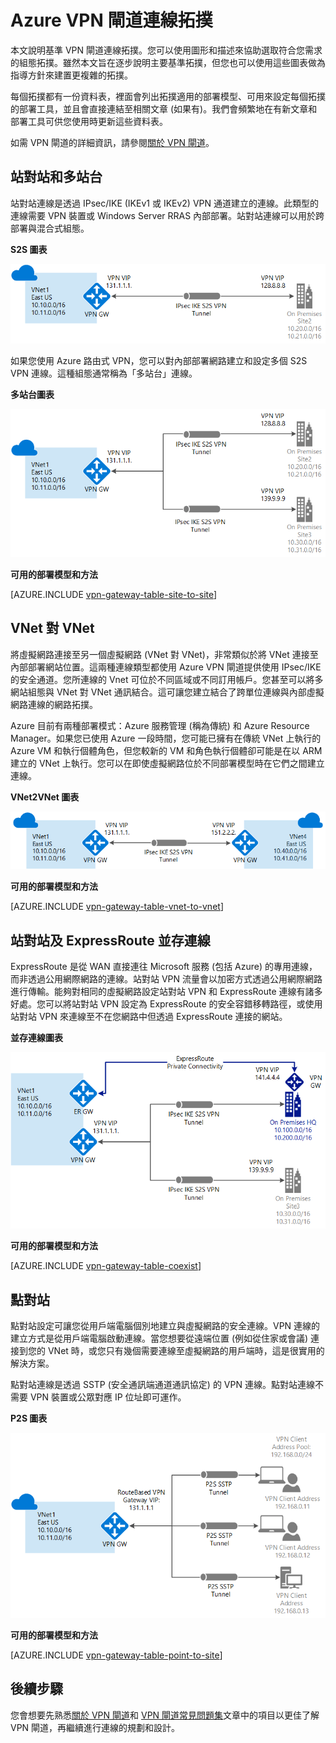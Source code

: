 <properties 
   pageTitle="VPN 閘道連線拓撲 | Microsoft Azure"
   description="檢視 VPN 閘道連線拓撲、可用的組態工具和部署模型。"
   services="vpn-gateway"
   documentationCenter="na"
   authors="cherylmc"
   manager="carmonm"
   editor=""
   tags="azure-resource-manager,azure-service-management"/>
<tags 
   ms.service="vpn-gateway"
   ms.devlang="na"
   ms.topic="get-started-article"
   ms.tgt_pltfrm="na"
   ms.workload="infrastructure-services"
   ms.date="07/13/2016"
   ms.author="cherylmc" />

# Azure VPN 閘道連線拓撲

本文說明基準 VPN 閘道連線拓撲。您可以使用圖形和描述來協助選取符合您需求的組態拓撲。雖然本文旨在逐步說明主要基準拓撲，但您也可以使用這些圖表做為指導方針來建置更複雜的拓撲。

每個拓撲都有一份資料表，裡面會列出拓撲適用的部署模型、可用來設定每個拓撲的部署工具，並且會直接連結至相關文章 (如果有)。我們會頻繁地在有新文章和部署工具可供您使用時更新這些資料表。

如需 VPN 閘道的詳細資訊，請參閱[關於 VPN 閘道](vpn-gateway-about-vpngateways.md)。



## 站對站和多站台

站對站連線是透過 IPsec/IKE (IKEv1 或 IKEv2) VPN 通道建立的連線。此類型的連線需要 VPN 裝置或 Windows Server RRAS 內部部署。站對站連線可以用於跨部署與混合式組態。


**S2S 圖表**

![S2S 連線](./media/vpn-gateway-topology/site2site.png "站對站")

如果您使用 Azure 路由式 VPN，您可以對內部部署網路建立和設定多個 S2S VPN 連線。這種組態通常稱為「多站台」連線。
 

**多站台圖表**

![多站台連線](./media/vpn-gateway-topology/multisite.png "多站台")


**可用的部署模型和方法**

[AZURE.INCLUDE [vpn-gateway-table-site-to-site](../../includes/vpn-gateway-table-site-to-site-include.md)]

## VNet 對 VNet

將虛擬網路連接至另一個虛擬網路 (VNet 對 VNet)，非常類似於將 VNet 連接至內部部署網站位置。這兩種連線類型都使用 Azure VPN 閘道提供使用 IPsec/IKE 的安全通道。您所連線的 Vnet 可位於不同區域或不同訂用帳戶。您甚至可以將多網站組態與 VNet 對 VNet 通訊結合。這可讓您建立結合了跨單位連線與內部虛擬網路連線的網路拓撲。

Azure 目前有兩種部署模式：Azure 服務管理 (稱為傳統) 和 Azure Resource Manager。如果您已使用 Azure 一段時間，您可能已擁有在傳統 VNet 上執行的 Azure VM 和執行個體角色，但您較新的 VM 和角色執行個體卻可能是在以 ARM 建立的 VNet 上執行。您可以在即使虛擬網路位於不同部署模型時在它們之間建立連線。


**VNet2VNet 圖表**

![VNet 對 VNet 連線](./media/vpn-gateway-topology/vnet2vnet.png "VNet 對 VNet")


**可用的部署模型和方法**

[AZURE.INCLUDE [vpn-gateway-table-vnet-to-vnet](../../includes/vpn-gateway-table-vnet-to-vnet-include.md)]



## 站對站及 ExpressRoute 並存連線

ExpressRoute 是從 WAN 直接連往 Microsoft 服務 (包括 Azure) 的專用連線，而非透過公用網際網路的連線。站對站 VPN 流量會以加密方式透過公用網際網路進行傳輸。能夠對相同的虛擬網路設定站對站 VPN 和 ExpressRoute 連線有諸多好處。您可以將站對站 VPN 設定為 ExpressRoute 的安全容錯移轉路徑，或使用站對站 VPN 來連線至不在您網路中但透過 ExpressRoute 連接的網站。


**並存連線圖表**

![並存連線](./media/vpn-gateway-topology/expressroutes2s.png "expressroute-site2site")


**可用的部署模型和方法**

[AZURE.INCLUDE [vpn-gateway-table-coexist](../../includes/vpn-gateway-table-coexist-include.md)]


## 點對站

點對站設定可讓您從用戶端電腦個別地建立與虛擬網路的安全連線。VPN 連線的建立方式是從用戶端電腦啟動連線。當您想要從遠端位置 (例如從住家或會議) 連接到您的 VNet 時，或您只有幾個需要連線至虛擬網路的用戶端時，這是很實用的解決方案。

點對站連線是透過 SSTP (安全通訊端通道通訊協定) 的 VPN 連線。點對站連線不需要 VPN 裝置或公眾對應 IP 位址即可運作。

**P2S 圖表**

![點對站連線](./media/vpn-gateway-topology/point2site.png "點對站")

**可用的部署模型和方法**

[AZURE.INCLUDE [vpn-gateway-table-point-to-site](../../includes/vpn-gateway-table-point-to-site-include.md)]

## 後續步驟

您會想要先熟悉[關於 VPN 閘道](vpn-gateway-about-vpngateways.md)和 [VPN 閘道常見問題集](vpn-gateway-vpn-faq.md)文章中的項目以更佳了解 VPN 閘道，再繼續進行連線的規劃和設計。





 

<!---HONumber=AcomDC_0713_2016-->